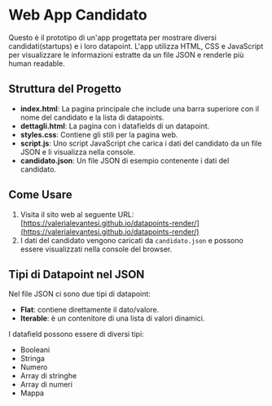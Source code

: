 # Web App Candidato

Questo è il prototipo di un'app progettata per mostrare diversi candidati(startups) e i loro datapoint.
L'app utilizza HTML, CSS e JavaScript per visualizzare le informazioni estratte da un file JSON e renderle più human readable.

## Struttura del Progetto

- **index.html**: La pagina principale che include una barra superiore con il nome del candidato e la lista di datapoints.
- **dettagli.html**: La pagina con i datafields di un datapoint.
- **styles.css**: Contiene gli stili per la pagina web.
- **script.js**: Uno script JavaScript che carica i dati del candidato da un file JSON e li visualizza nella console.
- **candidato.json**: Un file JSON di esempio contenente i dati del candidato.

## Come Usare

1. Visita il sito web al seguente URL: [https://valerialevantesi.github.io/datapoints-render/](https://valerialevantesi.github.io/datapoints-render/)
2. I dati del candidato vengono caricati da `candidato.json` e possono essere visualizzati nella console del browser.

## Tipi di Datapoint nel JSON

Nel file JSON ci sono due tipi di datapoint:
- **Flat**: contiene direttamente il dato/valore.
- **Iterable**: è un contenitore di una lista di valori dinamici.

I datafield possono essere di diversi tipi:
- Booleani
- Stringa
- Numero
- Array di stringhe
- Array di numeri
- Mappa


